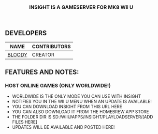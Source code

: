 <div align=center>
  <img src="https://cdn.discordapp.com/attachments/1174844048515797075/1184330099261194250/Insight.png?ex=658b945b&is=65791f5b&hm=37156466bc53ad3269f335d173119c9e73476236e7d76460a2effff20e5fba15&" alt="">

  ### INSIGHT IS A GAMESERVER FOR MK8 Wii U
  
</div>

<br>

## DEVELOPERS
| NAME | CONTRIBUTORS |
| ---------- | ----------|
| [BLOODY](https://youtube.com/@BloodyDoesGames) | CREATOR |

## FEATURES AND NOTES:

### HOST ONLINE GAMES (ONLY WORLDWIDE!)
- WORLDWIDE IS THE ONLY MODE YOU CAN USE WITH INSIGHT
- NOTIFIES YOU IN THE WII U MENU WHEN AN UPDATE IS AVAILABLE!
- YOU CAN DOWNLOAD INSIGHT FROM THIS URL HERE
- YOU CAN ALSO DOWNLOAD IT FROM THE HOMEBREW APP STORE
- THE FOLDER DIR IS SD:/WIIU/APPS/INSIGHT/PLAYLOADSERVER/[ADD FILES HERE]
- UPDATES WILL BE AVAILABLE AND POSTED HERE!